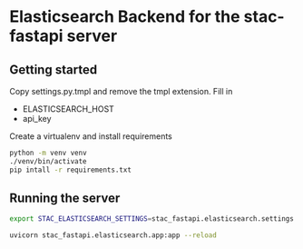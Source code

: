 # Elasticsearch Backend for the stac-fastapi server


## Getting started

Copy settings.py.tmpl and remove the tmpl extension. 
Fill in 
- ELASTICSEARCH_HOST
- api_key

Create a virtualenv and install requirements
```bash
python -m venv venv
./venv/bin/activate
pip intall -r requirements.txt
```

## Running the server

```bash
export STAC_ELASTICSEARCH_SETTINGS=stac_fastapi.elasticsearch.settings
```

```bash
uvicorn stac_fastapi.elasticsearch.app:app --reload
```

